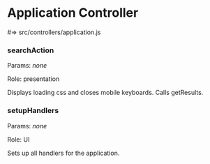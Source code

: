 # Application Controller
\#=> src/controllers/application.js

### searchAction
Params: <i>none</i>

Role: presentation

Displays loading css and closes mobile keyboards.
Calls getResults.

### setupHandlers
Params: <i>none</i>

Role: UI

Sets up all handlers for the application.
